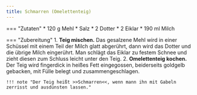 ```yaml
---
title: Schmarren (Omelettenteig)
---
```

=== "Zutaten"
    * 120 g Mehl
    * Salz
    * 2 Dotter
    * 2 Eiklar
    * 190 ml Milch

=== "Zubereitung"
    1. **Teig mischen.** Das gesalzene Mehl wird in einer Schüssel mit einem Teil der Milch glatt abgerührt, dann wird das Dotter und die übrige Milch eingerührt. Man schlägt das Eiklar zu festem Schnee und zieht diesen zum Schluss leicht unter den Teig.
    2. **Omelettenteig kochen.** Der Teig wird fingerdick in heißes Fett eingegossen, beiderseits goldgelb gebacken, mit Fülle belegt und zusammengeschlagen.

    !!! note "Der Teig heißt >>Schmarren<<, wenn mann ihn mit Gabeln zerrisst und ausdünsten lassen."

[^müller_walser]:
    {{ cite.müller_walser_mein_erstes_kochbuch }}
    34.
